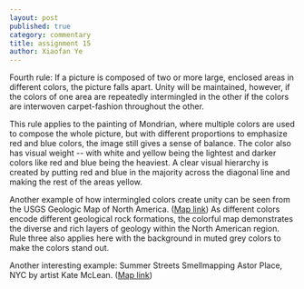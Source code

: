 ```yaml
---
layout: post
published: true
category: commentary
title: assignment 15
author: Xiaofan Ye
---
```

Fourth rule: If a picture is composed of two or more large, enclosed areas in different colors, the picture falls apart. Unity will be maintained, however, if the colors of one area are repeatedly intermingled in the other if the colors are interwoven carpet-fashion throughout the other.

This rule applies to the painting of Mondrian, where multiple colors are used to compose the whole picture, but with different proportions to emphasize red and blue colors, the image still gives a sense of balance. The color also has visual weight -- with white and yellow being the lightest and darker colors like red and blue being the heaviest. A clear visual hierarchy is created by putting red and blue in the majority across the diagonal line and making the rest of the areas yellow.

Another example of how intermingled colors create unity can be seen from the USGS Geologic Map of North America. ([Map link](https://commons.wikimedia.org/wiki/File:USGS_Geologic_Map_of_North_America.jpg)) As different colors encode different geological rock formations, the colorful map demonstrates the diverse and rich layers of geology within the North American region. Rule three also applies here with the background in muted grey colors to make the colors stand out.

Another interesting example: Summer Streets Smellmapping Astor Place, NYC by artist Kate McLean. ([Map link](https://sensorymaps.com/?projects=summer-streets-smellmapping-astor-place-nyc))
